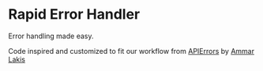 # Rapid Error Handler

Error handling made easy.

Code inspired and customized to fit our workflow from
[APIErrors](https://gitlab.com/ammarlakis/APIErrors.git)
by [Ammar Lakis](https://gitlab.com/ammarlakis)
